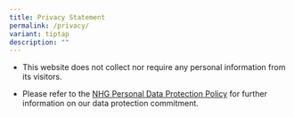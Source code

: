 ```yaml
---
title: Privacy Statement
permalink: /privacy/
variant: tiptap
description: ""
---
```

<ul data-tight="true" class="tight">
<li>
<p>This website does not collect nor require any personal information from
its visitors.</p>
</li>
<li>
<p>Please refer to the <a href="https://corp.nhg.com.sg/Documents/NHG%20Personal%20Data%20Protection%20Policy.pdf" rel="noopener noreferrer nofollow" target="_blank"><u>NHG Personal Data Protection Policy</u></a> for
further information on our data protection commitment.</p>
</li>
</ul>
<p></p>